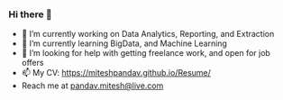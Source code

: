 ### Hi there 👋
- 🔭 I’m currently working on Data Analytics, Reporting, and Extraction
- 🌱 I’m currently learning BigData, and Machine Learning
- 🤔 I’m looking for help with getting freelance work, and open for job offers
- 📫 My CV: https://miteshpandav.github.io/Resume/
- Reach me at pandav.mitesh@live.com
<!--
**MiteshPandav/MiteshPandav** is a ✨ _special_ ✨ repository because its `README.md` (this file) appears on your GitHub profile.

Here are some ideas to get you started:

- 🔭 I’m currently working on ...
- 🌱 I’m currently learning ...
- 👯 I’m looking to collaborate on ...
- 🤔 I’m looking for help with ...
- 💬 Ask me about ...
- 📫 How to reach me: ...
- 😄 Pronouns: ...
- ⚡ Fun fact: ...
-->
